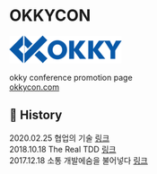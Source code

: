 # OKKYCON

![logo](https://raw.githubusercontent.com/ebrain-lab/okkycon/master/okky_logo.png)

okky conference promotion page  
[okkycon.com](http://okkycon.com) 

## 📗 History

2020.02.25 협업의 기술 [링크](http://okkycon.com/2020/)  
2018.10.18 The Real TDD [링크](http://okkycon.com/2018/)  
2017.12.18 소통 개발에숨을 불어넣다 [링크](http://okkycon.com/2017/)  